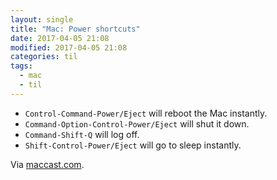 ```yaml
---
layout: single
title: "Mac: Power shortcuts"
date: 2017-04-05 21:08
modified: 2017-04-05 21:08
categories: til
tags:
  - mac
  - til
---
```


* `Control-Command-Power/Eject` will reboot the Mac instantly.
* `Command-Option-Control-Power/Eject` will shut it down.
* `Command-Shift-Q` will log off.
* `Shift-Control-Power/Eject` will go to sleep instantly.

Via [maccast.com](http://www.maccast.com/podcast/shownotes_20170312/).
